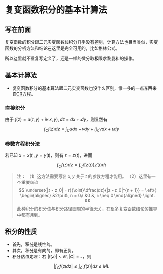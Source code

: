 # 复变函数积分的基本计算法

## 写在前面

复变函数的积分跟二元实变函数线积分几乎没有差别，计算方法也相当类似，实变函数的分析方法和结论在这里是完全可用的，比如格林公式。

所以这里就不重复写定义了，还是一样的微分取极限求黎曼和的操作。

## 基本计算法

* 复变函数积分的基本算法跟二元实变函数也没什么区别，惟一多的一点东西来自[CR方程](../解析函数/解析函数.md#解析的充要条件)。

### 直接积分

由于 $f(z) = u(x, y) + iv(x, y), dz = dx + idy$，则显然有

$$
\int_C f(z)dz = \int_C udx - vdy + i\int_C vdx + udy
$$

### 参数方程积分法

若已知 $x = x(t), y = y(t)$，则有 $z = z(t)$，进而

$$
\int_C f(z)dz = \int_Cf[z(t)]z'(t)dt
$$

> 注：
> （1）这方法需要写出 $x, y$ 关于 $t$ 的参数方程才能用。
> （2）这里有一个重要结论
> $$
\underset{|z - z_0| = r}{\oint}\dfrac{dz}{|z - z_0|^{n + 1}} = \left\{
    \begin{aligned}
        &2\pi i&, n = 0\\
        &0 &, n \neq 0
    \end{aligned}
\right.
$$
> 此种积分的积分值与积分路径园周的半径无关，在很多复变函数结论的推导中都有用到。

## 积分的性质

* 首先，积分是线性的。
* 其次，积分是有向的，即有正负。
* 积分估值定理：若 $|f(z)| < M, |C| = L$，则

$$
|\int_Cf(z)dz| \le \int_C|f(z)|dz\le ML
$$


